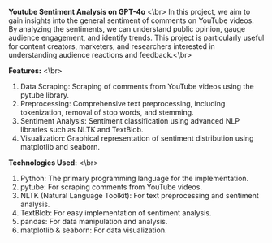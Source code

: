 **Youtube Sentiment Analysis on GPT-4o** <\br>
In this project, we aim to gain insights into the general sentiment of comments on YouTube videos. By analyzing the sentiments, we can understand public opinion, gauge audience engagement, and identify trends. This project is particularly useful for content creators, marketers, and researchers interested in understanding audience reactions and feedback.<\br>

**Features:** <\br>
1. Data Scraping: Scraping of comments from YouTube videos using the pytube library.
2. Preprocessing: Comprehensive text preprocessing, including tokenization, removal of stop words, and stemming.
3. Sentiment Analysis: Sentiment classification using advanced NLP libraries such as NLTK and TextBlob.
4. Visualization: Graphical representation of sentiment distribution using matplotlib and seaborn.
   
**Technologies Used:** <\br>
1. Python: The primary programming language for the implementation.
2. pytube: For scraping comments from YouTube videos.
3. NLTK (Natural Language Toolkit): For text preprocessing and sentiment analysis.
4. TextBlob: For easy implementation of sentiment analysis.
5. pandas: For data manipulation and analysis.
6. matplotlib & seaborn: For data visualization.
